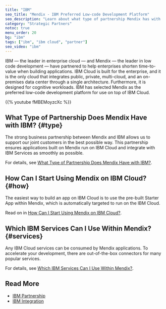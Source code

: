 ```yaml
---
title: "IBM"
seo_title: "Mendix - IBM Preferred Low-code Development Platform"
seo_description: "Learn about what type of partnership Mendix has with IBM, how to use Mendix on the IBM Cloud & which IBM services are compatible."
category: "Strategic Partners"
notoc: true
menu_order: 20
bg: "ibm"
tags: ["ibm", "ibm cloud", "partner"]
seo_video: "ibm"
---
```


IBM — the leader in enterprise cloud — and Mendix — the leader in low code development — have partnered to help enterprises shorten time-to-value when building applications. IBM Cloud is built for the enterprise, and it is the only cloud that integrates public, private, multi-cloud, and an on-premises data center through a single architecture. Furthermore, it is designed for cognitive workloads. IBM has selected Mendix as the preferred low-code development platform for use on top of IBM Cloud.

{{% youtube fMBEMoyzcXc %}}

## What Type of Partnership Does Mendix Have with IBM? {#type}

The strong business partnership between Mendix and IBM allows us to support our joint customers in the best possible way.  This partnership ensures applications built on Mendix run on IBM Cloud and integrate with IBM Services as smoothly as possible. 

For details, see [What Type of Partnership Does Mendix Have with IBM?](ibm-partnership#ibm-partnership-type).

## How Can I Start Using Mendix on IBM Cloud? {#how}

The easiest way to build an app on IBM Cloud is to use the pre-built Starter App within Mendix, which is automatically targeted to run on the IBM Cloud.

Read on in [How Can I Start Using Mendix on IBM Cloud?](ibm-integration#start-ibm).

## Which IBM Services Can I Use Within Mendix? {#services}

Any IBM Cloud services can be consumed by Mendix applications. To accelerate your development, there are out-of-the-box connectors for many popular services.

For details, see [Which IBM Services Can I Use Within Mendix?](ibm-integration#ibm-services).

## Read More

* [IBM Partnership](ibm-partnership)
* [IBM Integration](ibm-integration)
